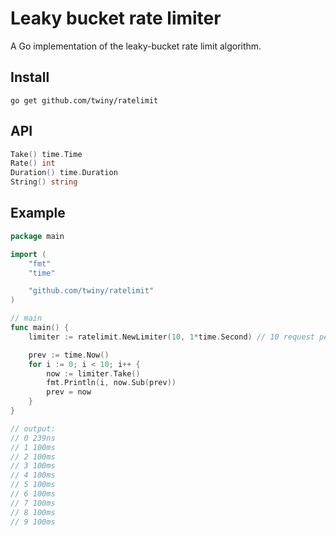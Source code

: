 # Leaky bucket rate limiter

A Go implementation of the leaky-bucket rate limit algorithm. 

## Install
`go get github.com/twiny/ratelimit`

## API

```go
Take() time.Time
Rate() int
Duration() time.Duration
String() string
```

## Example
```go
package main

import (
	"fmt"
	"time"

	"github.com/twiny/ratelimit"
)

// main
func main() {
	limiter := ratelimit.NewLimiter(10, 1*time.Second) // 10 request per second

	prev := time.Now()
	for i := 0; i < 10; i++ {
		now := limiter.Take()
		fmt.Println(i, now.Sub(prev))
		prev = now
	}
}

// output:
// 0 239ns
// 1 100ms
// 2 100ms
// 3 100ms
// 4 100ms
// 5 100ms
// 6 100ms
// 7 100ms
// 8 100ms
// 9 100ms
```